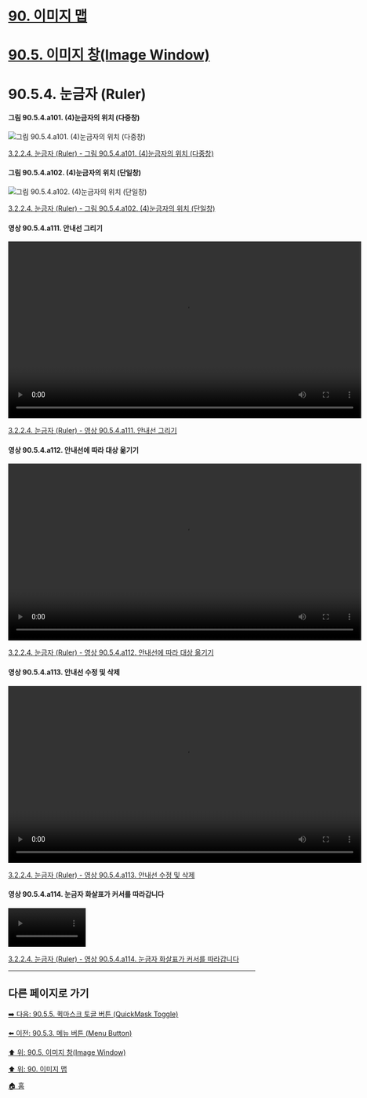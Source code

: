 # [90. 이미지 맵](./90-00-image-map.md)
# [90.5. 이미지 창(Image Window)](./90-05-00-image_window.md)
# 90.5.4. 눈금자 (Ruler)

#### 그림 90.5.4.a101. (4)눈금자의 위치 (다중창)
![그림 90.5.4.a101. (4)눈금자의 위치 (다중창)](https://github.com/wonder13662/gimp/assets/15767104/8d6c78b9-b84b-4a78-a448-2b72b6705a07)

[3.2.2.4. 눈금자 (Ruler) - 그림 90.5.4.a101. (4)눈금자의 위치 (다중창)]()

#### 그림 90.5.4.a102. (4)눈금자의 위치 (단일창)
![그림 90.5.4.a102. (4)눈금자의 위치 (단일창)](https://github.com/wonder13662/gimp/assets/15767104/01662605-308c-4ac4-bbf5-9fc165a3dad6)

[3.2.2.4. 눈금자 (Ruler) - 그림 90.5.4.a102. (4)눈금자의 위치 (단일창)]()

#### 영상 90.5.4.a111. 안내선 그리기
<video controls="controls" width="720" environment="MacOS:Sonoma 14.2.1 GIMP 2.10.36" src="https://github.com/wonder13662/gimp/assets/15767104/604bb899-0e9b-4f76-8c94-fd66fec37808"></video>

[3.2.2.4. 눈금자 (Ruler) - 영상 90.5.4.a111. 안내선 그리기]()

#### 영상 90.5.4.a112. 안내선에 따라 대상 옮기기
<video controls="controls" width="720" environment="MacOS:Sonoma 14.2.1 GIMP 2.10.36" src="https://github.com/wonder13662/gimp/assets/15767104/8034ea5d-2c4a-4bc2-b1d2-8a1bec0dcb52"></video>

[3.2.2.4. 눈금자 (Ruler) - 영상 90.5.4.a112. 안내선에 따라 대상 옮기기]()

#### 영상 90.5.4.a113. 안내선 수정 및 삭제
<video controls="controls" width="720" environment="MacOS:Sonoma 14.2.1 GIMP 2.10.36" src="https://github.com/wonder13662/gimp/assets/15767104/aec0424e-f862-4806-a746-36bb60de25f8"></video>

[3.2.2.4. 눈금자 (Ruler) - 영상 90.5.4.a113. 안내선 수정 및 삭제]()

#### 영상 90.5.4.a114. 눈금자 화살표가 커서를 따라갑니다
<video controls="controls" width="158" environment="MacOS:Sonoma 14.2.1 GIMP 2.10.36" src="https://github.com/wonder13662/gimp/assets/15767104/3d46763e-02c8-4f67-97fb-9ff61934aa35"></video>

[3.2.2.4. 눈금자 (Ruler) - 영상 90.5.4.a114. 눈금자 화살표가 커서를 따라갑니다]()

***

## 다른 페이지로 가기

[➡️ 다음: 90.5.5. 퀵마스크 토글 버튼 (QuickMask Toggle)](./90-05-05-quickmast_toggle.md)

[⬅️ 이전: 90.5.3. 메뉴 버튼 (Menu Button)](./90-05-03-menu_button.md)

[⬆️ 위: 90.5. 이미지 창(Image Window)](./90-05-00-image_window.md)

[⬆️ 위: 90. 이미지 맵](./90-00-image-map.md)

[🏠 홈](./00-home.md)